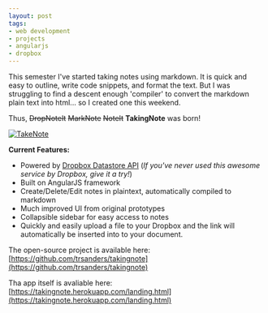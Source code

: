 ```yaml
---
layout: post
tags:
- web development
- projects
- angularjs
- dropbox
---
```


This semester I've started taking notes using markdown. It is quick and easy to outline, write code snippets, and format the text. But I was struggling to find a descent enough 'compiler' to convert the markdown plain text into html... so I created one this weekend.

Thus, <del>DropNoteIt</del> <del>MarkNote</del> <del>NoteIt</del> **TakingNote** was born!

<a href="https://takingnote.herokuapp.com/landing.html">
    <img src="http://theisensanders.com/assets/img/projects/note_app.png" alt="TakeNote"></img>
</a>

**Current Features:**

- Powered by [Dropbox Datastore API](https://www.dropbox.com/developers/datastore) (*If you've never used this awesome service by Dropbox, give it a try!*)
- Built on AngularJS framework
- Create/Delete/Edit notes in plaintext, automatically compiled to markdown
- Much improved UI from original prototypes
- Collapsible sidebar for easy access to notes
- Quickly and easily upload a file to your Dropbox and the link will automatically be inserted into to your document.

The open-source project is available here:
[https://github.com/trsanders/takingnote](https://github.com/trsanders/takingnote)

Tha app itself is avaliable here:
[https://takingnote.herokuapp.com/landing.html](https://takingnote.herokuapp.com/landing.html)
